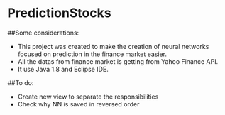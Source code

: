 # PredictionStocks

##Some considerations:
*   This project was created to make the creation of neural networks focused on prediction in the finance market easier.
*   All the datas from finance market is getting from Yahoo Finance API.
*   It use Java 1.8 and Eclipse IDE.


##To do:
*	Create new view to separate the responsibilities 
* 	Check why NN is saved in reversed order
